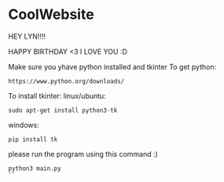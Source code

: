 # CoolWebsite

HEY LYN!!!!

HAPPY BIRTHDAY <3
I LOVE YOU :D

Make sure you yhave python installed and tkinter
To get python:
```
https://www.python.org/downloads/
```
To install tkinter:
linux/ubuntu:
```
sudo apt-get install python3-tk
```
windows:
```
pip install tk
```

please run the program using this command :)
```
python3 main.py
``
